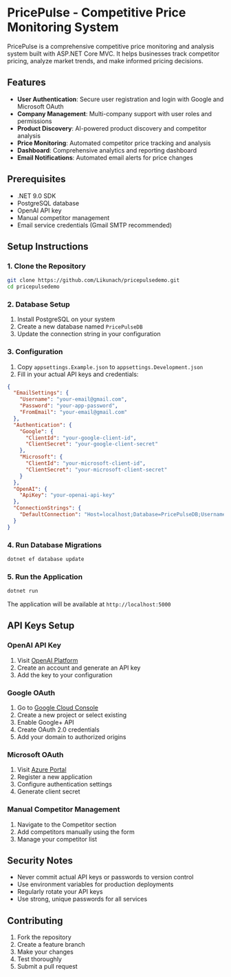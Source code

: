 # PricePulse - Competitive Price Monitoring System

PricePulse is a comprehensive competitive price monitoring and analysis system built with ASP.NET Core MVC. It helps businesses track competitor pricing, analyze market trends, and make informed pricing decisions.

## Features

- **User Authentication**: Secure user registration and login with Google and Microsoft OAuth
- **Company Management**: Multi-company support with user roles and permissions
- **Product Discovery**: AI-powered product discovery and competitor analysis
- **Price Monitoring**: Automated competitor price tracking and analysis
- **Dashboard**: Comprehensive analytics and reporting dashboard
- **Email Notifications**: Automated email alerts for price changes

## Prerequisites

- .NET 9.0 SDK
- PostgreSQL database
- OpenAI API key
- Manual competitor management
- Email service credentials (Gmail SMTP recommended)

## Setup Instructions

### 1. Clone the Repository

```bash
git clone https://github.com/Likunach/pricepulsedemo.git
cd pricepulsedemo
```

### 2. Database Setup

1. Install PostgreSQL on your system
2. Create a new database named `PricePulseDB`
3. Update the connection string in your configuration

### 3. Configuration

1. Copy `appsettings.Example.json` to `appsettings.Development.json`
2. Fill in your actual API keys and credentials:

```json
{
  "EmailSettings": {
    "Username": "your-email@gmail.com",
    "Password": "your-app-password",
    "FromEmail": "your-email@gmail.com"
  },
  "Authentication": {
    "Google": {
      "ClientId": "your-google-client-id",
      "ClientSecret": "your-google-client-secret"
    },
    "Microsoft": {
      "ClientId": "your-microsoft-client-id",
      "ClientSecret": "your-microsoft-client-secret"
    }
  },
  "OpenAI": {
    "ApiKey": "your-openai-api-key"
  },
  "ConnectionStrings": {
    "DefaultConnection": "Host=localhost;Database=PricePulseDB;Username=postgres;Password=your-db-password"
  }
}
```

### 4. Run Database Migrations

```bash
dotnet ef database update
```

### 5. Run the Application

```bash
dotnet run
```

The application will be available at `http://localhost:5000`

## API Keys Setup

### OpenAI API Key
1. Visit [OpenAI Platform](https://platform.openai.com/)
2. Create an account and generate an API key
3. Add the key to your configuration

### Google OAuth
1. Go to [Google Cloud Console](https://console.cloud.google.com/)
2. Create a new project or select existing
3. Enable Google+ API
4. Create OAuth 2.0 credentials
5. Add your domain to authorized origins

### Microsoft OAuth
1. Visit [Azure Portal](https://portal.azure.com/)
2. Register a new application
3. Configure authentication settings
4. Generate client secret

### Manual Competitor Management
1. Navigate to the Competitor section
2. Add competitors manually using the form
3. Manage your competitor list

## Security Notes

- Never commit actual API keys or passwords to version control
- Use environment variables for production deployments
- Regularly rotate your API keys
- Use strong, unique passwords for all services

## Contributing

1. Fork the repository
2. Create a feature branch
3. Make your changes
4. Test thoroughly
5. Submit a pull request

